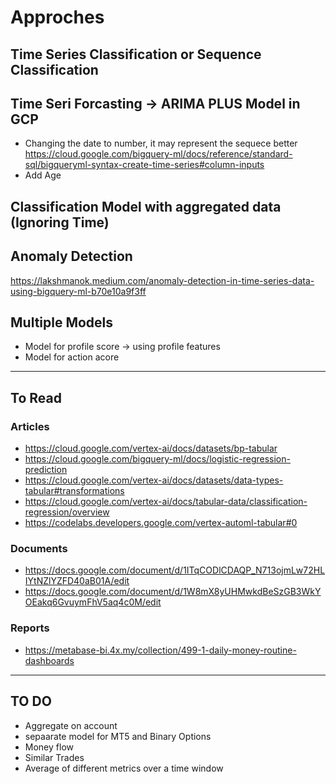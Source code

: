 # Approches
## Time Series Classification or Sequence Classification
## Time Seri Forcasting -> ARIMA PLUS Model in GCP
- Changing the date to number, it may represent the sequece better
https://cloud.google.com/bigquery-ml/docs/reference/standard-sql/bigqueryml-syntax-create-time-series#column-inputs
- Add Age
## Classification Model with aggregated data (Ignoring Time)
## Anomaly Detection
https://lakshmanok.medium.com/anomaly-detection-in-time-series-data-using-bigquery-ml-b70e10a9f3ff

## Multiple Models
- Model for profile score -> using profile features
- Model for action acore 


------------------------------
## To Read
### Articles
- https://cloud.google.com/vertex-ai/docs/datasets/bp-tabular
- https://cloud.google.com/bigquery-ml/docs/logistic-regression-prediction
- https://cloud.google.com/vertex-ai/docs/datasets/data-types-tabular#transformations
- https://cloud.google.com/vertex-ai/docs/tabular-data/classification-regression/overview
- https://codelabs.developers.google.com/vertex-automl-tabular#0

### Documents
- https://docs.google.com/document/d/1ITqCODlCDAQP_N713ojmLw72HLIYtNZlYZFD40aB01A/edit
- https://docs.google.com/document/d/1W8mX8yUHMwkdBeSzGB3WkYOEakq6GvuymFhV5aq4c0M/edit

### Reports
- https://metabase-bi.4x.my/collection/499-1-daily-money-routine-dashboards

--------------
## TO DO
- Aggregate on account
- sepaarate model for MT5 and Binary Options
- Money flow
- Similar Trades
- Average of different metrics over a time window
